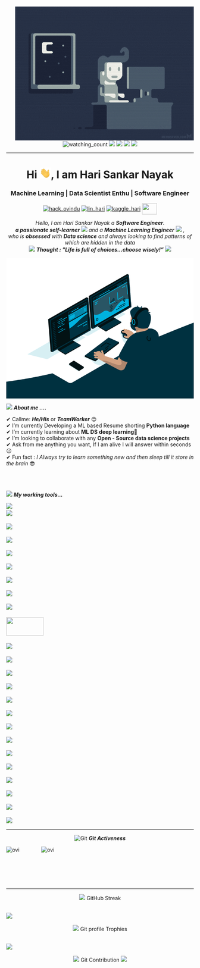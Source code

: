 <p align="center">
  <img align="right" alt="GIF"
    src="https://github.com/HariSankarNayak/HariSankarNayak/blob/main/68747470733a2f2f692e70696e696d672e636f6d2f6f726967696e616c732f65342f32362f37302f65343236373032656466383734623138316163656431653266613563366364652e676966.gif" />
</p>
<br>
<p align="center">
  <img src="https://komarev.com/ghpvc/?username=HariSankarNayak&color=brightgreen" alt="watching_count" />
  <img src="https://img.shields.io/badge/Age-24-blue" />
  <img src="https://img.shields.io/badge/Focus-Machine%20Learning-red" />
  <img src="https://img.shields.io/badge/Lives-India-yellow" />
  <img src="https://img.shields.io/badge/Languages-English%20%26%20Hindi-orange" />
</p>
<hr>
<h1 align="center">Hi <img src="https://raw.githubusercontent.com/ABSphreak/ABSphreak/master/gifs/Hi.gif" width="30px">,
  I am Hari Sankar Nayak </h1>
<h3 align="center">Machine Learning | Data Scientist Enthu | Software Engineer </h3>
<p align="center">
  <a href="https://www.hackerrank.com/" target="blank"><img align="center"
      src="https://cdn.worldvectorlogo.com/logos/hackerrank.svg" alt="hack_ovindu" height="30" width="40" /></a>
  <a href="https://www.linkedin.com/" target="blank"><img align="center"
      src="https://user-images.githubusercontent.com/60642121/167899960-886678c8-e73e-4d51-9015-af6f9539c38c.png"
      alt="lin_hari" height="30" width="40" /></a>
  <a href="https://www.kaggle.com/" target="blank"><img align="center"
      src="https://www.vectorlogo.zone/logos/kaggle/kaggle-icon.svg" alt="kaggle_hari" height="30" width="40" /></a>
  <a href="mailto: nayak.harisankar12@gmail.com"><img align="center"
      src="https://seeklogo.com/images/G/gmail-new-2020-logo-32DBE11BB4-seeklogo.com.png" height="30" width="40" /></a>
</p>
</p>

<p align="center">
  <em>
    Hello, I am Hari Sankar Nayak a <b>Software Engineer</b>. <br>
    <b>a passionate self-learner</b> <img
      src="https://github.com/TheDudeThatCode/TheDudeThatCode/blob/master/Assets/Developer.gif" width="30px"> and a
    <b>Machine Learning Engineer</b>&nbsp;<img
      src="https://github.com/TheDudeThatCode/TheDudeThatCode/blob/master/Assets/Designer.gif"
      width="36px">&nbsp,<br>who is <b>obsessed</b>
    with <b>Data science</b> and always looking to find patterns of which are hidden in the data
  </em>
  <br>
  <img src="https://media.giphy.com/media/gH3LO09IOiZIqePwv9/giphy.gif" width="50" /> <b><i align="center">Thought :
      "Life is full of choices…choose wisely!”</i></b> <img src="https://media.giphy.com/media/qjqUcgIyRjsl2/giphy.gif"
    width="50" />
</p>

<img align="middle" alt="side_sticker" src="https://github.com/HariSankarNayak/HariSankarNayak/blob/main/comp.gif" />

<img src="https://media.giphy.com/media/iY8CRBdQXODJSCERIr/giphy.gif" width="30px">&nbsp;***About me ....***

✔ Callme: ***He/His*** or ***TeamWorker*** 😊 <br>
✔ I’m currently Developing a ML based Resume shorting **Python language**<br>
✔ I’m currently learning about **ML** **DS** **deep learning**🥰<br>
✔ I’m looking to collaborate with any **Open - Source data science projects**<br>
✔ Ask from me anything you want, If I am alive I will answer within seconds 😉<br>
✔ Fun fact : *I Always try to learn something new and then sleep till it store in the brain* 😎<br><br><br><br>

<img src="https://media.giphy.com/media/iY8CRBdQXODJSCERIr/giphy.gif" width="30px">&nbsp;***My working tools...***
<p align="left">

  <code><img height="50" src="https://www.vectorlogo.zone/logos/python/python-ar21.svg"></code>
  <code> <img height="50" src="https://www.vectorlogo.zone/logos/pytorch/pytorch-ar21.svg"> </code>
  <code> <img height="50" src="https://www.vectorlogo.zone/logos/java/java-ar21.svg"> </code>
  <code> <img height="50" src="https://upload.wikimedia.org/wikipedia/commons/7/7e/Spyder_logo.svg"> </code>
  <code> <img height="50" src="https://www.vectorlogo.zone/logos/jupyter/jupyter-ar21.svg"> </code>
  <code> <img height="50" src="https://www.vectorlogo.zone/logos/dotnet/dotnet-ar21.svg"> </code>
  <code> <img height="50" src="https://www.vectorlogo.zone/logos/w3_html5/w3_html5-ar21.svg"> </code>
  <code> <img height="50" src="https://www.vectorlogo.zone/logos/mysql/mysql-ar21.svg"> </code>
  <code> <img height="50" src="https://www.vectorlogo.zone/logos/sqlite/sqlite-ar21.svg"> </code>
  <code> <img height="50" src="https://matplotlib.org/2.2.5/_images/sphx_glr_logos2_001.png" width='100'> </code>
  <code> <img height="50" src="https://upload.wikimedia.org/wikipedia/commons/thumb/e/ed/Pandas_logo.svg/768px-Pandas_logo.svg.png"> </code>
  <code> <img height="50" src="https://www.vectorlogo.zone/logos/pocoo_flask/pocoo_flask-ar21.svg"> </code>
  <code> <img height="50" src="https://www.vectorlogo.zone/logos/heroku/heroku-ar21.svg"> </code>
  <code> <img height="50" src="https://www.vectorlogo.zone/logos/numpy/numpy-ar21.svg"> </code>
  <code> <img height="50" src="https://raw.githubusercontent.com/valohai/ml-logos/master/scipy.svg"> </code>
  <code> <img height="50" src="https://www.vectorlogo.zone/logos/reactjs/reactjs-ar21.svg"> </code>
  <code> <img height="50" src="https://www.vectorlogo.zone/logos/laravel/laravel-ar21.svg"> </code>
  <code> <img height="50" src="https://www.vectorlogo.zone/logos/javascript/javascript-ar21.svg"> </code>
  <code> <img height="50" src="https://www.vectorlogo.zone/logos/netlifyapp_watercss/netlifyapp_watercss-ar21.svg"> </code>
  <code> <img height="50" src="https://seeklogo.com/images/S/scikit-learn-logo-8766D07E2E-seeklogo.com.png"> </code>
  <code> <img height="50" src="https://www.vectorlogo.zone/logos/tensorflow/tensorflow-ar21.svg"> </code>
  <code> <img height="50" src="https://www.vectorlogo.zone/logos/php/php-ar21.svg"> </code>
  <code> <img height="50" src="https://www.vectorlogo.zone/logos/redis/redis-official.svg"> </code>
  <code> <img height="50" src="https://www.vectorlogo.zone/logos/tensorflow/tensorflow-ar21.svg"> </code>

  <hr>
<p align="center">
  <img src="https://media.giphy.com/media/W5eoZHPpUx9sapR0eu/giphy.gif" width="30px" alt="Git" />&nbsp;<i><b>Git
      Activeness</b></i>
</p>

<p><img align="left"
    src="https://github-readme-stats.vercel.app/api/top-langs?username=HariSankarNayak&show_icons=true&locale=en&layout=compact&theme=chartreuse-dark"
    alt="ovi" /></p>
<p>&nbsp;<img align="right"
    src="https://github-readme-stats.vercel.app/api?username=HariSankarNayak&show_icons=true&locale=en&theme=chartreuse-dark"
    alt="ovi" width="410" /></p>
<br><br><br><br>
<hr>

<p align="center"><img src="https://media.giphy.com/media/W5eoZHPpUx9sapR0eu/giphy.gif" width="30" />&nbsp;GitHub Streak
</p><br>
<img src="http://github-readme-streak-stats.herokuapp.com?user=HariSankarNayak&theme=highcontrast&hide_border=true" />
<p align="center"><img src="https://media.giphy.com/media/QaMcXSekUWx7aogAUr/giphy.gif" width="30" />&nbsp;Git profile
  Trophies</p><br>
<img src="https://github-profile-trophy.vercel.app/?username=HariSankarNayak&theme=discord" />
<p align="center"><img src="https://media.giphy.com/media/QaMcXSekUWx7aogAUr/giphy.gif" width="30" />&nbsp;Git
  Contribution
  <img src="https://activity-graph.herokuapp.com/graph?username=HariSankarNayak&theme=react-dark" />